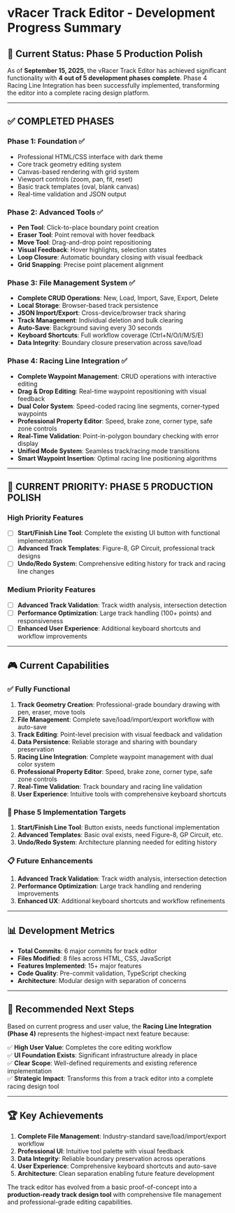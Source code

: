 # vRacer Track Editor - Development Progress Summary

## 🎯 **Current Status: Phase 5 Production Polish**

As of **September 15, 2025**, the vRacer Track Editor has achieved significant functionality with **4 out of 5 development phases complete**. Phase 4 Racing Line Integration has been successfully implemented, transforming the editor into a complete racing design platform.

---

## ✅ **COMPLETED PHASES**

### **Phase 1: Foundation** ✅ 
- Professional HTML/CSS interface with dark theme
- Core track geometry editing system
- Canvas-based rendering with grid system
- Viewport controls (zoom, pan, fit, reset)
- Basic track templates (oval, blank canvas)
- Real-time validation and JSON output

### **Phase 2: Advanced Tools** ✅
- **Pen Tool**: Click-to-place boundary point creation
- **Eraser Tool**: Point removal with hover feedback
- **Move Tool**: Drag-and-drop point repositioning
- **Visual Feedback**: Hover highlights, selection states
- **Loop Closure**: Automatic boundary closing with visual feedback
- **Grid Snapping**: Precise point placement alignment

### **Phase 3: File Management System** ✅ 
- **Complete CRUD Operations**: New, Load, Import, Save, Export, Delete
- **Local Storage**: Browser-based track persistence
- **JSON Import/Export**: Cross-device/browser track sharing
- **Track Management**: Individual deletion and bulk clearing
- **Auto-Save**: Background saving every 30 seconds
- **Keyboard Shortcuts**: Full workflow coverage (Ctrl+N/O/I/M/S/E)
- **Data Integrity**: Boundary closure preservation across save/load

### **Phase 4: Racing Line Integration** ✅
- **Complete Waypoint Management**: CRUD operations with interactive editing
- **Drag & Drop Editing**: Real-time waypoint repositioning with visual feedback
- **Dual Color System**: Speed-coded racing line segments, corner-typed waypoints
- **Professional Property Editor**: Speed, brake zone, corner type, safe zone controls
- **Real-Time Validation**: Point-in-polygon boundary checking with error display
- **Unified Mode System**: Seamless track/racing mode transitions
- **Smart Waypoint Insertion**: Optimal racing line positioning algorithms

---

## 🚧 **CURRENT PRIORITY: PHASE 5 PRODUCTION POLISH**

### **High Priority Features**
- [ ] **Start/Finish Line Tool**: Complete the existing UI button with functional implementation
- [ ] **Advanced Track Templates**: Figure-8, GP Circuit, professional track designs
- [ ] **Undo/Redo System**: Comprehensive editing history for track and racing line changes

### **Medium Priority Features**  
- [ ] **Advanced Track Validation**: Track width analysis, intersection detection
- [ ] **Performance Optimization**: Large track handling (100+ points) and responsiveness
- [ ] **Enhanced User Experience**: Additional keyboard shortcuts and workflow improvements

---

## 🎮 **Current Capabilities**

### **✅ Fully Functional**
1. **Track Geometry Creation**: Professional-grade boundary drawing with pen, eraser, move tools
2. **File Management**: Complete save/load/import/export workflow with auto-save
3. **Track Editing**: Point-level precision with visual feedback and validation
4. **Data Persistence**: Reliable storage and sharing with boundary preservation
5. **Racing Line Integration**: Complete waypoint management with dual color system
6. **Professional Property Editor**: Speed, brake zone, corner type, safe zone controls
7. **Real-Time Validation**: Track boundary and racing line validation
8. **User Experience**: Intuitive tools with comprehensive keyboard shortcuts

### **🚧 Phase 5 Implementation Targets**
1. **Start/Finish Line Tool**: Button exists, needs functional implementation
2. **Advanced Templates**: Basic oval exists, need Figure-8, GP Circuit, etc.
3. **Undo/Redo System**: Architecture planning needed for editing history

### **📋 Future Enhancements**
1. **Advanced Track Validation**: Track width analysis, intersection detection
2. **Performance Optimization**: Large track handling and rendering improvements
3. **Enhanced UX**: Additional keyboard shortcuts and workflow refinements

---

## 📊 **Development Metrics**

- **Total Commits**: 6 major commits for track editor
- **Files Modified**: 8 files across HTML, CSS, JavaScript
- **Features Implemented**: 15+ major features
- **Code Quality**: Pre-commit validation, TypeScript checking
- **Architecture**: Modular design with separation of concerns

---

## 🎯 **Recommended Next Steps**

Based on current progress and user value, the **Racing Line Integration (Phase 4)** represents the highest-impact next feature because:

✅ **High User Value**: Completes the core editing workflow  
✅ **UI Foundation Exists**: Significant infrastructure already in place  
✅ **Clear Scope**: Well-defined requirements and existing reference implementation  
✅ **Strategic Impact**: Transforms this from a track editor into a complete racing design tool  

---

## 🏆 **Key Achievements**

1. **Complete File Management**: Industry-standard save/load/import/export workflow
2. **Professional UI**: Intuitive tool palette with visual feedback
3. **Data Integrity**: Reliable boundary preservation across operations
4. **User Experience**: Comprehensive keyboard shortcuts and auto-save
5. **Architecture**: Clean separation enabling future feature development

The track editor has evolved from a basic proof-of-concept into a **production-ready track design tool** with comprehensive file management and professional-grade editing capabilities.